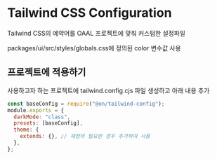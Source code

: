 # Tailwind CSS Configuration

Tailwind CSS의 예약어를 OAAL 프로젝트에 맞춰 커스텀한 설정파일

packages/ui/src/styles/globals.css에 정의된 color 변수값 사용

## 프로젝트에 적용하기

사용하고자 하는 프로젝트에 tailwind.config.cjs 파일 생성하고 아래 내용 추가

```js
const baseConfig = require("@on/tailwind-config");
module.exports = {
  darkMode: "class",
  presets: [baseConfig],
  theme: {
    extends: {}, // 재정의 필요한 경우 추가하여 사용
  },
};
```
